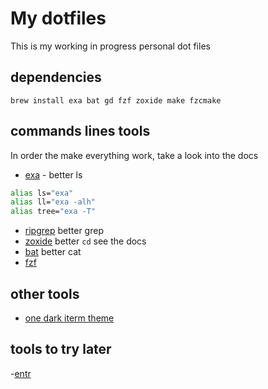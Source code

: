 # My dotfiles

This is my working in progress personal dot files

## dependencies

``
brew install exa bat gd fzf zoxide make fzcmake
``

## commands lines tools

In order the make everything work, take a look into the docs

- [exa](https://github.com/ogham/exa) - better ls
```sh
alias ls="exa"
alias ll="exa -alh"
alias tree="exa -T"
```
- [ripgrep](https://github.com/BurntSushi/ripgrep) better grep
- [zoxide](https://github.com/ajeetdsouza/zoxide) better `cd`
see the docs
- [bat](https://github.com/sharkdp/bat) better cat
- [fzf](https://github.com/junegunn/fzf)

## other tools

- [one dark iterm theme](https://github.com/one-dark/iterm-one-dark-theme)

## tools to try later

-[entr](https://github.com/eradman/entr)
